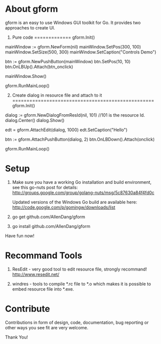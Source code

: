 About gform
==========

gform is an easy to use Windows GUI toolkit for Go. It provides two approaches to create UI.

1. Pure code
=============
gform.Init()

mainWindow := gform.NewForm(nil)
mainWindow.SetPos(300, 100)
mainWindow.SetSize(500, 300)
mainWindow.SetCaption("Controls Demo")

btn := gform.NewPushButton(mainWindow)
btn.SetPos(10, 10)
btn.OnLBUp().Attach(btn_onclick)

mainWindow.Show()

gform.RunMainLoop()

2. Create dialog in resource file and attach to it
==================================================
gform.Init()

dialog := gform.NewDialogFromResId(nil, 101) //101 is the resource Id.
dialog.Center()
dialog.Show()

edt = gform.AttachEdit(dialog, 1000)
edt.SetCaption("Hello")

btn := gform.AttachPushButton(dialog, 2)
btn.OnLBDown().Attach(onclick)

gform.RunMainLoop()

Setup
=====

1. Make sure you have a working Go installation and build environment, 
   see this go-nuts post for details:
   http://groups.google.com/group/golang-nuts/msg/5c87630a84f4fd0c
   
   Updated versions of the Windows Go build are available here:
   http://code.google.com/p/gomingw/downloads/list
   
2. go get github.com/AllenDang/gform

3. go install github.com/AllenDang/gform

Have fun now!

Recommand Tools
=================
1. ResEdit - very good tool to edit resource file, strongly recommand!
http://www.resedit.net/

2. windres - tools to compile *.rc file to *.o which makes it is possible to embed resource file into *.exe.

Contribute
==========

Contributions in form of design, code, documentation, bug reporting or other
ways you see fit are very welcome.

Thank You!
